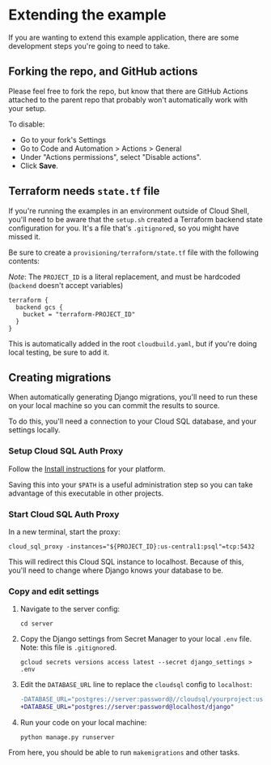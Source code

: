 # Extending the example

If you are wanting to extend this example application, there are some development steps you're going to need to take. 

## Forking the repo, and GitHub actions

Please feel free to fork the repo, but know that there are GitHub Actions attached to the parent repo
that probably won't automatically work with your setup. 

To disable: 

  * Go to your fork's Settings
  * Go to Code and Automation > Actions > General
  * Under "Actions permissions", select "Disable actions".
  * Click **Save**. 

## Terraform needs `state.tf` file

If you're running the examples in an environment outside of Cloud Shell, you'll need to be aware that
the `setup.sh` created a Terraform backend state configuration for you. It's a file that's `.gitignore`d,
so you might have missed it. 

Be sure to create a `provisioning/terraform/state.tf` file with the following contents: 

*Note*: The `PROJECT_ID` is a literal replacement, and must be hardcoded (`backend` doesn't accept variables)

```
terraform {
  backend gcs {
    bucket = "terraform-PROJECT_ID"
  }
}
```

This is automatically added in the root `cloudbuild.yaml`, but if you're doing local testing, be sure to add it. 


## Creating migrations

When automatically generating Django migrations, you'll need to run these on your local machine so you can commit the
results to source. 

To do this, you'll need a connection to your Cloud SQL database, and your settings locally. 

### Setup Cloud SQL Auth Proxy

Follow the [Install instructions](https://cloud.google.com/sql/docs/postgres/sql-proxy#install) for your platform. 

Saving this into your `$PATH` is a useful administration step so you can take advantage of this executable in other projects.

### Start Cloud SQL Auth Proxy

In a new terminal, start the proxy: 

```
cloud_sql_proxy -instances="${PROJECT_ID}:us-central1:psql"=tcp:5432
```

This will redirect this Cloud SQL instance to localhost. Because of this, you'll need to change where Django knows your database to be.

### Copy and edit settings

1. Navigate to the server config: 

    ```
    cd server
    ```

1. Copy the Django settings from Secret Manager to your local `.env` file. 
   Note: this file is `.gitignore`d.

    ```
    gcloud secrets versions access latest --secret django_settings > .env
    ```

1. Edit the `DATABASE_URL` line to replace the `cloudsql` config to `localhost`:

    ```diff
    -DATABASE_URL="postgres://server:password@//cloudsql/yourproject:us-central1:psql/django"
    +DATABASE_URL="postgres://server:password@localhost/django"
    ```

1. Run your code on your local machine: 

    ```
    python manage.py runserver
    ```


From here, you should be able to run `makemigrations` and other tasks. 